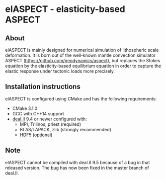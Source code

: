 elASPECT - elasticity-based ASPECT
==================================

About
-----

elASPECT is mainly designed for numerical simulation of lithospheric scale deformation.
It is born out of the well-known mantle convection simulator ASPECT 
(https://github.com/geodynamics/aspect), but replaces the Stokes equation by the 
elasticity-based equilibrium equation in order to capture the elastic response under
tectonic loads more precisely.


Installation instructions
-------------------------

elASPECT is configured using CMake and has the following requirements:
- CMake 3.1.0
- GCC with C++14 support
- [deal.II](https://github.com/dealii/dealii) 9.4 or newer configured with:
  - MPI, Trilinos, p4est (required)
  - BLAS/LAPACK, zlib (strongly recommended)
  - HDF5 (optional)


Note
----

elASPECT cannot be compiled with deal.II 9.5 because of a bug in that released version.
The bug has now been fixed in the master branch of deal.II.
